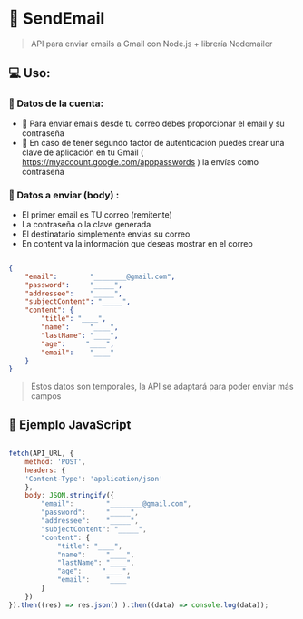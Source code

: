 # 📧 SendEmail
> API para enviar emails a Gmail con Node.js + librería Nodemailer

## 💻 Uso:
### 🔐 Datos de la cuenta:
- 🙊 Para enviar emails desde tu correo debes proporcionar el email y su contraseña
- 💢 En caso de tener segundo factor de autenticación puedes crear una clave de aplicación en tu Gmail (  https://myaccount.google.com/apppasswords ) la envías como contraseña

### 📃 Datos a enviar (body) :
- El primer email es TU correo (remitente)
- La contraseña o la clave generada
- El destinatario simplemente envias su correo
- En content va la información que deseas mostrar en el correo

```json

{
    "email":        "________@gmail.com",
    "password":     "_____",
    "addressee":    "_____",
	"subjectContent": "_____",
    "content": {
        "title": "____",
        "name":     "____",
        "lastName": "____",
        "age":     "____",
        "email":    "____"
    }
}

```
> Estos datos son temporales, la API se adaptará para poder enviar más campos 

## 💛 Ejemplo JavaScript
```javascript

fetch(API_URL, {
    method: 'POST',
    headers: {
    'Content-Type': 'application/json'
    },
    body: JSON.stringify({
        "email":        "________@gmail.com",
        "password":     "_____",
        "addressee":    "_____",
        "subjectContent": "_____",
        "content": {
            "title": "____",
            "name":     "____",
            "lastName": "____",
            "age":     "____",
            "email":    "____"
        }
    })
}).then((res) => res.json() ).then((data) => console.log(data));

```